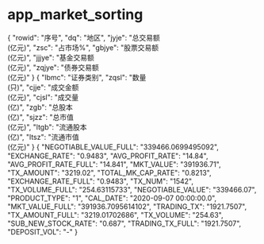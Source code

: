 # app_market_sorting
 {
        "rowid": "序号",
        "dq": "地区",
        "jyje": "总交易额<br>(亿元)",
        "zsc": "占市场%",
        "gbjye": "股票交易额<br>(亿元)",
        "jjjye": "基金交易额<br>(亿元)",
        "zqjye": "债券交易额<br>(亿元)"
}
{
        "lbmc": "证券类别",
        "zqsl": "数量<br>(只)",
        "cjje": "成交金额<br>(亿元)",
        "cjsl": "成交量<br>(亿)",
        "zgb": "总股本<br>(亿)",
        "sjzz": "总市值<br>(亿元)",
        "ltgb": "流通股本<br>(亿)",
        "ltsz": "流通市值<br>(亿元)"
}
{
    "NEGOTIABLE_VALUE_FULL": "339466.0699495092",
    "EXCHANGE_RATE": "0.9483",
    "AVG_PROFIT_RATE": "14.84",
    "AVG_PROFIT_RATE_FULL": "14.841",
    "MKT_VALUE": "391936.71",
    "TX_AMOUNT": "3219.02",
    "TOTAL_MK_CAP_RATE": "0.8213",
    "EXCHANGE_RATE_FULL": "0.9483",
    "TX_NUM": "1542",
    "TX_VOLUME_FULL": "254.63115733",
    "NEGOTIABLE_VALUE": "339466.07",
    "PRODUCT_TYPE": "1",
    "CAL_DATE": "2020-09-07 00:00:00.0",
    "MKT_VALUE_FULL": "391936.7095614102",
    "TRADING_TX": "1921.7507",
    "TX_AMOUNT_FULL": "3219.01702686",
    "TX_VOLUME": "254.63",
    "SUB_NEW_STOCK_RATE": "0.687",
    "TRADING_TX_FULL": "1921.7507",
    "DEPOSIT_VOL": "-"
}